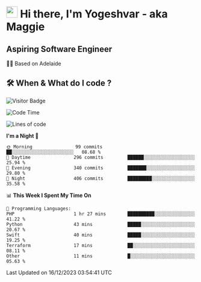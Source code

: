 <h1><img src="https://emojis.slackmojis.com/emojis/images/1531849430/4246/blob-sunglasses.gif?1531849430" width="30"/> Hi there, I'm Yogeshvar - aka Maggie</h1>

## Aspiring Software Engineer
🏂🏻  Based on Adelaide 

## 🛠 When & What do I code ?  

![Visitor Badge](https://visitor-badge.feriirawann.repl.co?username=yogeshvar&repo=yogeshvar&label=Visitors&style=plastic&color=%23457BFF&contentType=svg)

<!--START_SECTION:waka-->
![Code Time](http://img.shields.io/badge/Code%20Time-2%2C415%20hrs-blue)

![Lines of code](https://img.shields.io/badge/From%20Hello%20World%20I%27ve%20Written-4.0%20million%20lines%20of%20code-blue)

**I'm a Night 🦉** 

```text
🌞 Morning                99 commits          ██░░░░░░░░░░░░░░░░░░░░░░░   08.68 % 
🌆 Daytime                296 commits         ██████░░░░░░░░░░░░░░░░░░░   25.94 % 
🌃 Evening                340 commits         ███████░░░░░░░░░░░░░░░░░░   29.80 % 
🌙 Night                  406 commits         █████████░░░░░░░░░░░░░░░░   35.58 % 
```


📊 **This Week I Spent My Time On** 

```text
💬 Programming Languages: 
PHP                      1 hr 27 mins        ██████████░░░░░░░░░░░░░░░   41.22 % 
Python                   43 mins             █████░░░░░░░░░░░░░░░░░░░░   20.67 % 
Swift                    40 mins             █████░░░░░░░░░░░░░░░░░░░░   19.25 % 
Terraform                17 mins             ██░░░░░░░░░░░░░░░░░░░░░░░   08.11 % 
Other                    11 mins             █░░░░░░░░░░░░░░░░░░░░░░░░   05.63 % 
```


 Last Updated on 16/12/2023 03:54:41 UTC
<!--END_SECTION:waka-->
